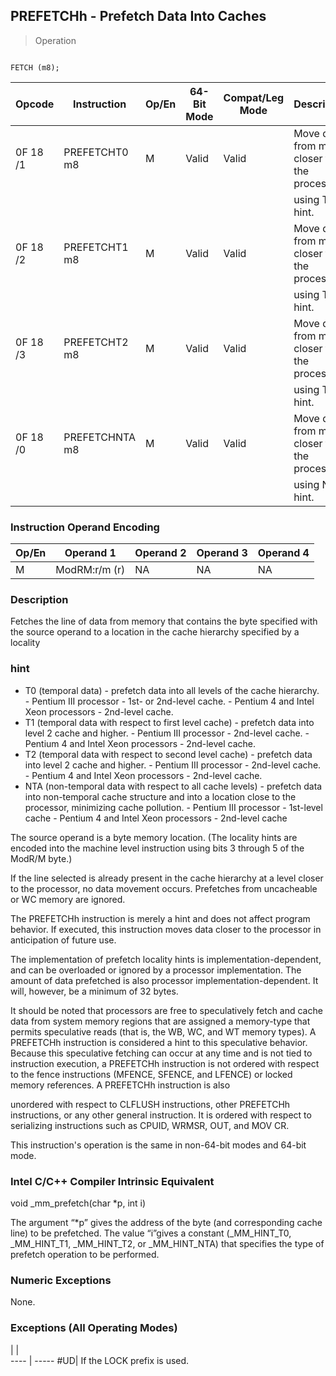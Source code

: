 ## PREFETCHh - Prefetch Data Into Caches

> Operation
``` slim

FETCH (m8);

```

 Opcode  | Instruction   | Op/En| 64-Bit Mode| Compat/Leg Mode| Description                              
 ---  | --- | --- | --- | --- | ---
 0F 18 /1| PREFETCHT0 m8 | M    | Valid      | Valid          | Move data from m8 closer to the processor
         |               |      |            |                | using T0 hint.                           
 0F 18 /2| PREFETCHT1 m8 | M    | Valid      | Valid          | Move data from m8 closer to the processor
         |               |      |            |                | using T1 hint.                           
 0F 18 /3| PREFETCHT2 m8 | M    | Valid      | Valid          | Move data from m8 closer to the processor
         |               |      |            |                | using T2 hint.                           
 0F 18 /0| PREFETCHNTA m8| M    | Valid      | Valid          | Move data from m8 closer to the processor
         |               |      |            |                | using NTA hint.                          

### Instruction Operand Encoding
 Op/En| Operand 1    | Operand 2| Operand 3| Operand 4
 ---  | --- | --- | --- | ---
 M    | ModRM:r/m (r)| NA       | NA       | NA       

### Description
Fetches the line of data from memory that contains the byte specified with the
source operand to a location in the cache hierarchy specified by a locality
### hint

 - T0 (temporal data) - prefetch data into all levels of the cache hierarchy.  - Pentium
III processor - 1st- or 2nd-level cache.  - Pentium 4 and Intel Xeon processors - 2nd-level
cache.
 - T1 (temporal data with respect to first level cache) - prefetch data into level
2 cache and higher.  - Pentium III processor - 2nd-level cache.  - Pentium 4 and Intel
Xeon processors - 2nd-level cache.
 - T2 (temporal data with respect to second level cache) - prefetch data into level
2 cache and higher.  - Pentium III processor - 2nd-level cache.  - Pentium 4 and Intel
Xeon processors - 2nd-level cache.
 - NTA (non-temporal data with respect to all cache levels) - prefetch data into
non-temporal cache structure and into a location close to the processor, minimizing
cache pollution.  - Pentium III processor - 1st-level cache  - Pentium 4 and Intel
Xeon processors - 2nd-level cache

The source operand is a byte memory location. (The locality hints are encoded
into the machine level instruction using bits 3 through 5 of the ModR/M byte.)

If the line selected is already present in the cache hierarchy at a level closer
to the processor, no data movement occurs. Prefetches from uncacheable or WC
memory are ignored.

The PREFETCHh instruction is merely a hint and does not affect program behavior.
If executed, this instruction moves data closer to the processor in anticipation
of future use.

The implementation of prefetch locality hints is implementation-dependent, and
can be overloaded or ignored by a processor implementation. The amount of data
prefetched is also processor implementation-dependent. It will, however, be
a minimum of 32 bytes.

It should be noted that processors are free to speculatively fetch and cache
data from system memory regions that are assigned a memory-type that permits
speculative reads (that is, the WB, WC, and WT memory types). A PREFETCHh instruction
is considered a hint to this speculative behavior. Because this speculative
fetching can occur at any time and is not tied to instruction execution, a PREFETCHh
instruction is not ordered with respect to the fence instructions (MFENCE, SFENCE,
and LFENCE) or locked memory references. A PREFETCHh instruction is also

unordered with respect to CLFLUSH instructions, other PREFETCHh instructions,
or any other general instruction. It is ordered with respect to serializing
instructions such as CPUID, WRMSR, OUT, and MOV CR.

This instruction's operation is the same in non-64-bit modes and 64-bit mode.



### Intel C/C++ Compiler Intrinsic Equivalent
void _mm_prefetch(char \*p, int i)

The argument “\*p” gives the address of the byte (and corresponding cache line)
to be prefetched. The value “i”gives a constant (_MM_HINT_T0, _MM_HINT_T1, _MM_HINT_T2,
or _MM_HINT_NTA) that specifies the type of prefetch operation to be performed.


### Numeric Exceptions
None.


### Exceptions (All Operating Modes)
   | |  
---- | -----
 #UD| If the LOCK prefix is used.
